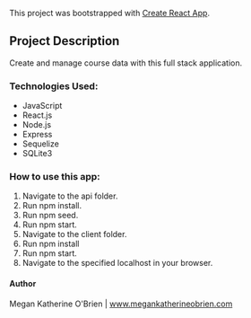 This project was bootstrapped with [Create React App](https://github.com/facebook/create-react-app).

## Project Description

Create and manage course data with this full stack application.

### Technologies Used:

- JavaScript
- React.js
- Node.js
- Express
- Sequelize
- SQLite3

### How to use this app:

1. Navigate to the api folder.
2. Run npm install.
3. Run npm seed.
4. Run npm start.
5. Navigate to the client folder.
6. Run npm install
7. Run npm start.
8. Navigate to the specified localhost in your browser.

#### Author 

Megan Katherine O'Brien | www.megankatherineobrien.com